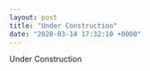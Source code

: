 ```yaml
---
layout: post
title: "Under Construction"
date: "2020-03-14 17:32:10 +0000"
---
```


Under Construction


